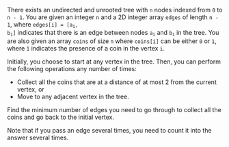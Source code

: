 There exists an undirected and unrooted tree with `n` nodes indexed from `0` to `n - 1`. You are given an integer `n` and a 2D integer array `edges` of length `n - 1`, where <code>edges[i] = [a<sub>i</sub>, b<sub>i</sub>]</code> indicates that there is an edge between nodes <code>a<sub>i</sub></code> and <code>b<sub>i</sub></code> in the tree. You are also given an array `coins` of size `n` where `coins[i]` can be either `0` or `1`, where `1` indicates the presence of a coin in the vertex `i`.

Initially, you choose to start at any vertex in the tree. Then, you can perform the following operations any number of times: 

- Collect all the coins that are at a distance of at most 2 from the current vertex, or
- Move to any adjacent vertex in the tree.

Find the minimum number of edges you need to go through to collect all the coins and go back to the initial vertex.

Note that if you pass an edge several times, you need to count it into the answer several times.